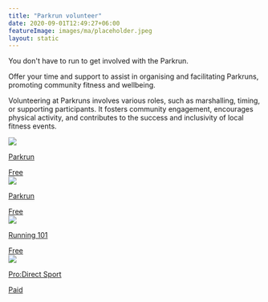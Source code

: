```yaml
---
title: "Parkrun volunteer"
date: 2020-09-01T12:49:27+06:00
featureImage: images/ma/placeholder.jpeg
layout: static
---
```


You don't have to run to get involved with the Parkrun.

Offer your time and support to assist in organising and facilitating Parkruns, promoting community fitness and wellbeing.

Volunteering at Parkruns involves various roles, such as marshalling, timing, or supporting participants. It fosters community engagement, encourages physical activity, and contributes to the success and inclusivity of local fitness events.

<a class="ma-link" href="https://volunteer.parkrun.com/principles/volunteer-roles"><div class="ma-card ma-card-Community"><div class="ma-icon"><img src ="/images/Icon-check - community - opacity.svg"/></div><div class="ma-name"><p>Parkrun</p></div><div class="ma-paid-text"><span>Free</span></div></div></a><a class="ma-link" href="https://blog.parkrun.com/uk/2022/11/23/eight-reasons-to-try-volunteering-at-parkrun/"><div class="ma-card ma-card-Community"><div class="ma-icon"><img src ="/images/Icon-check - community - opacity.svg"/></div><div class="ma-name"><p>Parkrun</p></div><div class="ma-paid-text"><span>Free</span></div></div></a><a class="ma-link" href="https://running101.co.uk/5-reasons-why-you-should-volunteer-atleast-once-at-parkrun/"><div class="ma-card ma-card-Community"><div class="ma-icon"><img src ="/images/Icon-check - community - opacity.svg"/></div><div class="ma-name"><p>Running 101</p></div><div class="ma-paid-text"><span>Free </span></div></div></a><a class="ma-link" href="https://www.awin1.com/cread.php?awinmid=6667&awinaffid=1198638&ued=https%3A%2F%2Fwww.prodirectsport.com%2Frunning%2F"><div class="ma-card ma-card-Community"><div class="ma-icon"><img src ="/images/Icon-pound - community - opacity.svg"/></div><div class="ma-name"><p>Pro:Direct Sport</p></div><div class="ma-paid-text"><span>Paid</span></div></div></a>  

<br/><br/>






